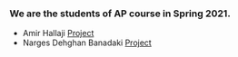 ### We are the students of AP course in Spring 2021.

- Amir Hallaji [Project](https://github.com/amirhallaji/Computational-Intelligence)
- Narges Dehghan Banadaki [Project](https://github.com/ndb-hub/git_1.git)

